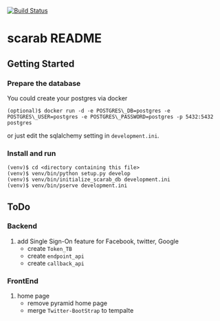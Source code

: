 [![Build Status](https://travis-ci.org/samuelololol/scarab.svg?branch=master)](https://travis-ci.org/samuelololol/scarab)
# scarab README

## Getting Started

### Prepare the database

You could create your postgres via docker 

    (optional)$ docker run -d -e POSTGRES\_DB=postgres -e POSTGRES\_USER=postgres -e POSTGRES\_PASSWORD=postgres -p 5432:5432 postgres 

or just edit the sqlalchemy setting in `development.ini`.


### Install and run

    (venv)$ cd <directory containing this file>
    (venv)$ venv/bin/python setup.py develop
    (venv)$ venv/bin/initialize_scarab_db development.ini
    (venv)$ venv/bin/pserve development.ini

## ToDo

### Backend

1. add Single Sign-On feature for Facebook, twitter, Google
   * create `Token_TB`
   * create `endpoint_api`
   * create `callback_api`

### FrontEnd

1. home page
    * remove pyramid home page
    * merge `Twitter-BootStrap` to tempalte

